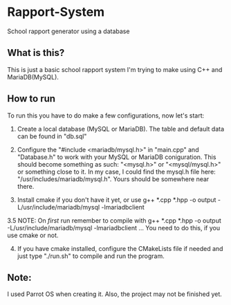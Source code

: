 # Rapport-System
School rapport generator using a database

## What is this?
This is just a basic school rapport system I'm trying to make using C++ and MariaDB(MySQL).

## How to run
To run this you have to do make a few configurations, now let's start:

1. Create a local database (MySQL or MariaDB). The table and default data can be found in "db.sql"

2. Configure the "#include <mariadb/mysql.h>" in "main.cpp" and "Database.h" to work with your MySQL or MariaDB coniguration. This should become something as such: "<mysql.h>" or "<mysql/mysql.h>" or something close to it. In my case, I could find the mysql.h file here: "/usr/includes/mariadb/mysql.h". Yours should be somewhere near there.

3. Install cmake if you don't have it yet, or use g++ *.cpp *.hpp -o output -L/usr/include/mariadb/mysql -lmariadbclient

3.5 NOTE: On *first* run remember to compile with g++ *.cpp *.hpp -o output -L/usr/include/mariadb/mysql -lmariadbclient ... You need to do this, if you use cmake or not.

4. If you have cmake installed, configure the CMakeLists file if needed and just type "./run.sh" to compile and run the program.

## Note:
I used Parrot OS when creating it. Also, the project may not be finished yet.
